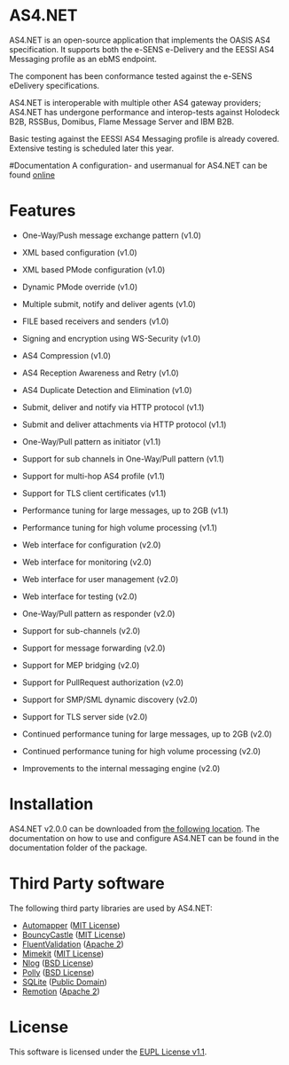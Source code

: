 # AS4.NET
AS4.NET is an open-source application that implements the OASIS AS4 specification. It supports both the e-SENS e-Delivery and the EESSI AS4 Messaging profile as an ebMS endpoint.   
 
The component has been conformance tested against the e-SENS eDelivery specifications.  

AS4.NET is interoperable with multiple other AS4 gateway providers; AS4.NET has undergone performance and interop-tests against Holodeck B2B, RSSBus, Domibus, Flame Message Server and IBM B2B.

Basic testing against the EESSI AS4 Messaging profile is already covered. Extensive testing is scheduled later this year.

#Documentation
A configuration- and usermanual for AS4.NET can be found [online]([https://ec.europa.eu/cefdigital/wiki/display/EDELCOMMUNITY/AS4.NET)

# Features
- One-Way/Push message exchange pattern (v1.0)
- XML based configuration (v1.0)
- XML based PMode configuration (v1.0)
- Dynamic PMode override (v1.0)
- Multiple submit, notify and deliver agents (v1.0)
- FILE based receivers and senders (v1.0)
- Signing and encryption using WS-Security (v1.0)
- AS4 Compression (v1.0)
- AS4 Reception Awareness and Retry (v1.0)
- AS4 Duplicate Detection and Elimination (v1.0)

- Submit, deliver and notify via HTTP protocol (v1.1) 
- Submit and deliver attachments via HTTP protocol (v1.1)
- One-Way/Pull pattern as initiator (v1.1)
- Support for sub channels in One-Way/Pull pattern (v1.1)
- Support for multi-hop AS4 profile (v1.1)
- Support for TLS client certificates (v1.1)
- Performance tuning for large messages, up to 2GB (v1.1)
- Performance tuning for high volume processing (v1.1) 

- Web interface for configuration (v2.0)
- Web interface for monitoring (v2.0)
- Web interface for user management (v2.0)
- Web interface for testing (v2.0)
- One-Way/Pull pattern as responder (v2.0)
- Support for sub-channels (v2.0)
- Support for message forwarding (v2.0)
- Support for MEP bridging (v2.0)
- Support for PullRequest authorization (v2.0)
- Support for SMP/SML dynamic discovery (v2.0)
- Support for TLS server side (v2.0)
- Continued performance tuning for large messages, up to 2GB (v2.0)
- Continued performance tuning for high volume processing (v2.0)
- Improvements to the internal messaging engine (v2.0)
 

# Installation
AS4.NET v2.0.0 can be downloaded from [the following location](https://ec.europa.eu/cefdigital/artifact/content/repositories/eDelivery/eu/eessi/as4/eessi_as4.net/1.1.0/eessi_as4.net-1.1.0.zip). The documentation on how to use and configure AS4.NET can be found in the documentation folder of the package.

# Third Party software
The following third party libraries are used by AS4.NET:
- [Automapper](https://github.com/AutoMapper/AutoMapper) ([MIT License](https://opensource.org/licenses/MIT))
- [BouncyCastle](https://github.com/bcgit/bc-csharp) ([MIT License](https://opensource.org/licenses/MIT))
- [FluentValidation](https://github.com/JeremySkinner/FluentValidation) ([Apache 2](http://www.apache.org/licenses/LICENSE-2.0.html))
- [Mimekit](https://github.com/jstedfast/MimeKit) ([MIT License](https://opensource.org/licenses/MIT))
- [Nlog](https://github.com/NLog/NLog) ([BSD License](https://opensource.org/licenses/BSD-3-Clause))
- [Polly](https://github.com/App-vNext/Polly) ([BSD License](https://opensource.org/licenses/BSD-3-Clause))
- [SQLite](https://sqlite.org/) ([Public Domain](https://sqlite.org/copyright.html))
- [Remotion](https://github.com/re-motion/Relinq) ([Apache 2](http://www.apache.org/licenses/LICENSE-2.0.html))

# License
This software is licensed under the [EUPL License v1.1](https://joinup.ec.europa.eu/community/eupl/og_page/european-union-public-licence-eupl-v11).
